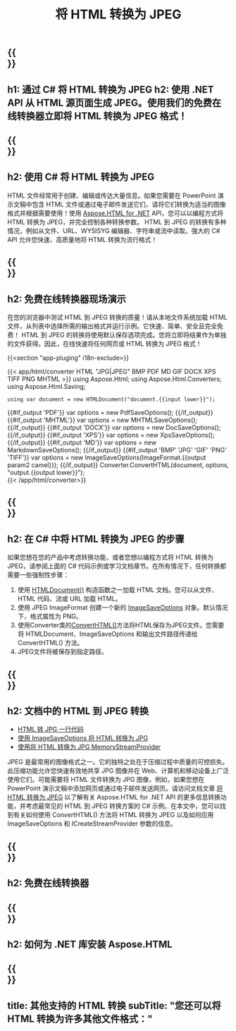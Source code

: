 ﻿---
translation: true
template: /templates/_template-conversion-child.md
title: 将 HTML 转换为 JPEG
description: 在 C# 中将 HTML 转换为 JPEG。在 ASP.NET 或任何 .NET 应用程序中轻松使用转换器 API。免费试用在线 HTML 到 JPEG 转换器！
url: /net/conversion/html-to-jpeg/
family: html
platformtag: net
feature: conversion
informat: HTML
outformat: JPEG
otherformats: PDF DOCX XPS GIF PNG TIFF BMP XHTML MHTML MD
---

{{<section banner>}}
---
h1: 通过 C# 将 HTML 转换为 JPEG
h2: 使用 .NET API 从 HTML 源页面生成 JPEG。使用我们的免费在线转换器立即将 HTML 转换为 JPEG 格式！
---

{{<section overview>}}
---
h2: 使用 C# 将 HTML 转换为 JPEG
---

HTML 文件经常用于创建、编辑或传达大量信息。如果您需要在 PowerPoint 演示文稿中包含 HTML 文件或通过电子邮件发送它们，请将它们转换为适当的图像格式并根据需要使用！使用 [Aspose.HTML for .NET](https://products.aspose.com/html/net/) API，您可以以编程方式将 HTML 转换为 JPEG，并完全控制各种转换参数。 HTML 到 JPEG 的转换有多种情况，例如从文件、URL、WYSISYG 编辑器、字符串或流中读取。强大的 C# API 允许您快速、高质量地将 HTML 转换为流行格式！

{{<section demos>}}
---
h2: 免费在线转换器现场演示
---

在您的浏览器中测试 HTML 到 JPEG 转换的质量！请从本地文件系统加载 HTML 文件，从列表中选择所需的输出格式并运行示例。它快速、简单、安全且完全免费！ HTML 到 JPEG 的转换将使用默认保存选项完成。您将立即将结果作为单独的文件获得。因此，在线快速将任何网页或 HTML 转换为 JPEG 格式！

{{<section "app-pluging" i18n-exclude>}}

{{< app/html/converter HTML "JPG|JPEG" BMP PDF MD  GIF DOCX XPS TIFF PNG MHTML >}}
using Aspose.Html;
using Aspose.Html.Converters;
using Aspose.Html.Saving;

    using var document = new HTMLDocument("document.{{input lower}}");
{{#if_output 'PDF'}}
    var options = new PdfSaveOptions();
{{/if_output}}
{{#if_output 'MHTML'}}
    var options = new MHTMLSaveOptions();
{{/if_output}}
{{#if_output 'DOCX'}}
    var options = new DocSaveOptions();
{{/if_output}}
{{#if_output 'XPS'}}
    var options = new XpsSaveOptions();
{{/if_output}}
{{#if_output 'MD'}}
    var options = new MarkdownSaveOptions();
{{/if_output}}
{{#if_output 'BMP' 'JPG' 'GIF' 'PNG' 'TIFF'}}
    var options = new ImageSaveOptions(ImageFormat.{{output param2 camel}});
{{/if_output}}
    Converter.ConvertHTML(document, options, "output.{{output lower}}");   
{{< /app/html/converter>}} 


{{<section steps>}}
---
h2: 在 C# 中将 HTML 转换为 JPEG 的步骤
---

如果您想在您的产品中考虑转换功能，或者您想以编程方式将 HTML 转换为 JPEG，请参阅上面的 C# 代码示例或学习文档章节。在所有情况下，任何转换都需要一些强制性步骤：
1. 使用 [HTMLDocument()](https://reference.aspose.com/html/net/aspose.html/htmldocument/) 构造函数之一加载 HTML 文档。您可以从文件、HTML 代码、流或 URL 加载 HTML。
1. 使用 JPEG ImageFormat 创建一个新的 [ImageSaveOptions](https://reference.aspose.com/html/net/aspose.html.saving/imagesaveoptions/) 对象。默认情况下，格式属性为 PNG。
1. 使用Converter类的[ConvertHTML()](https://reference.aspose.com/html/net/aspose.html.converters/converter/converthtml/)方法将HTML保存为JPEG文件。您需要将 HTMLDocument、ImageSaveOptions 和输出文件路径传递给 ConvertHTML() 方法。
1. JPEG文件将被保存到指定路径。

{{<section documentation>}}
---
h2: 文档中的 HTML 到 JPEG 转换
---

  - <a href="https://docs.aspose.com/html/net/converting-between-formats/html-to-jpg/#html-to-jpg-by-a-single-line-of-code " target="_blank">HTML 转 JPG 一行代码</a>
  - <a href="https://docs.aspose.com/html/net/converting-between-formats/html-to-jpg/#convert-html-to-jpg-using-imagesaveoptions" target="_blank" >使用 ImageSaveOptions 将 HTML 转换为 JPG</a>
   - <a href="https://docs.aspose.com/html/net/converting-between-formats/html-to-jpg/#output-stream-providers" target="_blank">使用将 HTML 转换为 JPG MemoryStreamProvider</a>

JPEG 是最常用的图像格式之一。它的独特之处在于压缩过程中质量的可控损失。此压缩功能允许您快速有效地共享 JPG 图像并在 Web、计算机和移动设备上广泛使用它们。可能需要将 HTML 文件转换为 JPG 图像，例如，如果您想在 PowerPoint 演示文稿中添加网页或通过电子邮件发送网页。请访问文档文章 [将 HTML 转换为 JPEG](https://docs.aspose.com/html/net/converting-between-formats/html-to-jpeg/) 以了解有关 Aspose.HTML for .NET API 的更多信息转换功能，并考虑最常见的 HTML 到 JPEG 转换方案的 C# 示例。在本文中，您可以找到有关如何使用 ConvertHTML() 方法将 HTML 转换为 JPEG 以及如何应用 ImageSaveOptions 和 ICreateStreamProvider 参数的信息。

{{<section online-converters>}}
---
h2: 免费在线转换器
---

{{<section get-started>}}
---
h2: 如何为 .NET 库安装 Aspose.HTML
---

{{<section other-conversions>}}
---
title: 其他支持的 HTML 转换
subTitle: "您还可以将 HTML 转换为许多其他文件格式："
---